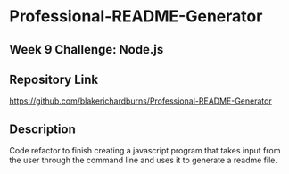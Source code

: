 # Professional-README-Generator
## Week 9 Challenge: Node.js

<!-- video link -->

## Repository Link
https://github.com/blakerichardburns/Professional-README-Generator

## Description
Code refactor to finish creating a javascript program that takes input from the user through the command line and uses it to generate a readme file.